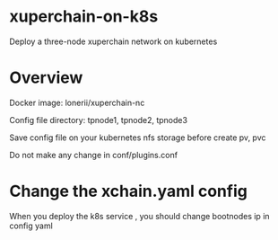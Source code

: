 # xuperchain-on-k8s
Deploy a three-node xuperchain network on kubernetes

# Overview
Docker image: lonerii/xuperchain-nc

Config file directory: tpnode1, tpnode2, tpnode3

Save config file on your kubernetes nfs storage before create pv, pvc

Do not make any change in conf/plugins.conf

# Change the xchain.yaml config

When you deploy the k8s service , you should change bootnodes ip in config yaml
